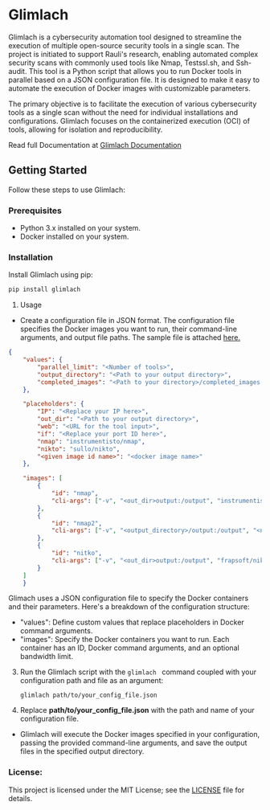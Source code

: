 # Glimlach

Glimlach is a cybersecurity automation tool designed to streamline the execution of multiple open-source security tools in a single scan. The project is initiated to support Rauli's research, enabling automated complex security scans with commonly used tools like Nmap, Testssl.sh, and Ssh-audit. This tool is a Python script that allows you to run Docker tools in parallel based on a JSON configuration file. It is designed to make it easy to automate the execution of Docker images with customizable parameters.

The primary objective is to facilitate the execution of various cybersecurity tools as a single scan without the need for individual installations and configurations. Glimlach focuses on the containerized execution (OCI) of tools, allowing for isolation and reproducibility.

Read full Documentation at [Glimlach Documentation](https://firstnuel.github.io/Glimlach/Documentation.html)

## Getting Started

Follow these steps to use Glimlach:

### Prerequisites

- Python 3.x installed on your system.
- Docker installed on your system.

### Installation

Install Glimlach using pip:

```bash
pip install glimlach

```

1. Usage
- Create a configuration file in JSON format. The configuration file specifies the Docker images you want to run, their command-line arguments, and output file paths. The sample file is attached [here.](config.json)

```json
{
    "values": {
        "parallel_limit": "<Number of tools>",
        "output_directory": "<Path to your output directory>",
        "completed_images": "<Path to your directory>/completed_images.txt"
    },

    "placeholders": {
        "IP": "<Replace your IP here>",
        "out_dir": "<Path to your output directory>",
        "web": "<URL for the tool input>",
        "if": "<Replace your port ID here>",
        "nmap": "instrumentisto/nmap",
        "nikto": "sullo/nikto",
        "<given image id name>": "<docker image name>"
    },

    "images": [
        {
            "id": "nmap",
            "cli-args": ["-v", "<out_dir>output:/output", "instrumentisto/nmap", "<ip>", "-oN", "/output/nmap_output.txt"]
        },
        {
            "id": "nmap2",
            "cli-args": ["-v", "<output_directory>/output:/output", "<nmap>", "-sX", "-T4", "<ip>", "-oN", "output/nmap_output2.txt"]
        },
        {
            "id": "nitko",
            "cli-args": ["-v", "<out_dir>output:/output", "frapsoft/nikto", "-host", "<web>", "-o", "/output/nikto_output.txt"]
        }
    ]        
    }
```

 Glimach uses a JSON configuration file to specify the Docker containers and their parameters. Here's a breakdown of the configuration structure:

- "values": Define custom values that replace placeholders in Docker command arguments.
- "images": Specify the Docker containers you want to run. Each container has an ID, Docker command arguments, and an optional bandwidth limit.


3. Run the Glimlach script with the  ```glimlach ```  command coupled with your configuration path and file as an argument:

   ```
   glimlach path/to/your_config_file.json
   ```

 

5. Replace **path/to/your_config_file.json** with the path and name of your configuration file.

- Glimlach will execute the Docker images specified in your configuration, passing the provided command-line arguments, and save the output files in the specified output directory.

### License:

This project is licensed under the MIT License; see the [LICENSE](https://github.com/firstnuel/Glimlach/blob/main/License) file for details.
